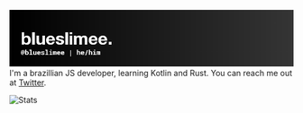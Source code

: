 ![Header](header.png)
I'm a brazillian JS developer, learning Kotlin and Rust.
You can reach me out at [Twitter](https://twitter.com/blueslimee).

![Stats](https://github-readme-stats.vercel.app/api?username=blueslimee&bg_color=0,000000,000000&title_color=fff&text_color=fff&include_all_commits=true)
